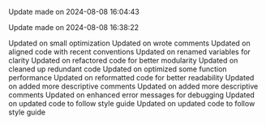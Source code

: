
Update made on 2024-08-08 16:04:43

Update made on 2024-08-08 16:38:22

Updated on small optimization
Updated on wrote comments
Updated on aligned code with recent conventions
Updated on renamed variables for clarity
Updated on refactored code for better modularity
Updated on cleaned up redundant code
Updated on optimized some function performance
Updated on reformatted code for better readability
Updated on added more descriptive comments
Updated on added more descriptive comments
Updated on enhanced error messages for debugging
Updated on updated code to follow style guide
Updated on updated code to follow style guide